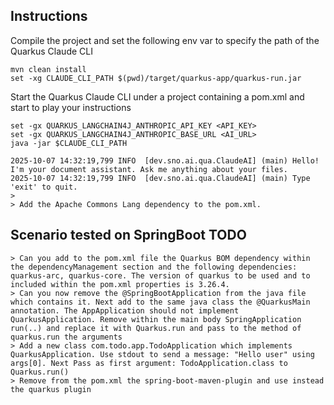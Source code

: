 ## Instructions


Compile the project and set the following env var to specify the path of the Quarkus Claude CLI
```shell
mvn clean install
set -xg CLAUDE_CLI_PATH $(pwd)/target/quarkus-app/quarkus-run.jar
```

Start the Quarkus Claude CLI under a project containing a pom.xml and start to play your instructions
```shell
set -gx QUARKUS_LANGCHAIN4J_ANTHROPIC_API_KEY <API_KEY>
set -gx QUARKUS_LANGCHAIN4J_ANTHROPIC_BASE_URL <AI_URL>
java -jar $CLAUDE_CLI_PATH

2025-10-07 14:32:19,799 INFO  [dev.sno.ai.qua.ClaudeAI] (main) Hello! I'm your document assistant. Ask me anything about your files.
2025-10-07 14:32:19,799 INFO  [dev.sno.ai.qua.ClaudeAI] (main) Type 'exit' to quit.
> 
> Add the Apache Commons Lang dependency to the pom.xml.
```

## Scenario tested on SpringBoot TODO

```text
> Can you add to the pom.xml file the Quarkus BOM dependency within the dependencyManagement section and the following dependencies: quarkus-arc, quarkus-core. The version of quarkus to be used and to included within the pom.xml properties is 3.26.4.
> Can you now remove the @SpringBootApplication from the java file which contains it. Next add to the same java class the @QuarkusMain annotation. The AppApplication should not implement QuarkusApplication. Remove within the main body SpringApplication run(..) and replace it with Quarkus.run and pass to the method of quarkus.run the arguments
> Add a new class com.todo.app.TodoApplication which implements QuarkusApplication. Use stdout to send a message: "Hello user" using args[0]. Next Pass as first argument: TodoApplication.class to Quarkus.run()
> Remove from the pom.xml the spring-boot-maven-plugin and use instead the quarkus plugin
```